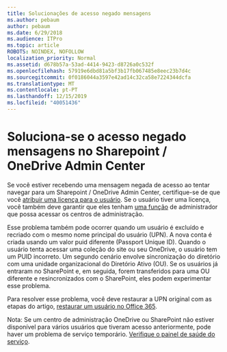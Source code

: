 ```yaml
---
title: Solucionações de acesso negado mensagens
ms.author: pebaum
author: pebaum
ms.date: 6/29/2018
ms.audience: ITPro
ms.topic: article
ROBOTS: NOINDEX, NOFOLLOW
localization_priority: Normal
ms.assetid: d678b57a-53ad-4414-9423-d8726a0c532f
ms.openlocfilehash: 57919e6dbd81a5bf3b17fb067485e8eec23b7d4c
ms.sourcegitcommit: 0f0186044a3597e42ad14c32ca58e7224344dcfa
ms.translationtype: MT
ms.contentlocale: pt-PT
ms.lasthandoff: 12/15/2019
ms.locfileid: "40051436"
---
```

# <a name="troubleshoot-access-denied-messages-in-sharepointonedrive-admin-center"></a>Soluciona-se o acesso negado mensagens no Sharepoint / OneDrive Admin Center

Se você estiver recebendo uma mensagem negada de acesso ao tentar navegar para um Sharepoint / OneDrive Admin Center, certifique-se de que você [atribuir uma licença para o usuário](https://docs.microsoft.com/office365/admin/subscriptions-and-billing/assign-licenses-to-users?view=o365-worldwide&amp;tabs=One). Se o usuário tiver uma licença, você também deve garantir que eles tenham [uma função](https://docs.microsoft.com/office365/admin/add-users/about-admin-roles?view=o365-worldwide) de administrador que possa acessar os centros de administração.

Esse problema também pode ocorrer quando um usuário é excluído e recriado com o mesmo nome principal do usuário (UPN). A nova conta é criada usando um valor puid diferente (Passport Unique ID). Quando o usuário tenta acessar uma coleção do site ou seu OneDrive, o usuário tem um PUID incorreto. Um segundo cenário envolve sincronização do diretório com uma unidade organizacional do Diretório Ativo (OU). Se os usuários já entraram no SharePoint e, em seguida, forem transferidos para uma OU diferente e resincronizados com o SharePoint, eles podem experimentar esse problema.

Para resolver esse problema, você deve restaurar a UPN original com as etapas do artigo, [restaurar um usuário no Office 365](https://docs.microsoft.com/office365/admin/add-users/restore-user?view=o365-worldwide).

Nota: Se um centro de administração OneDrive ou SharePoint não estiver disponível para vários usuários que tiveram acesso anteriormente, pode haver um problema de serviço temporário.  [Verifique o painel de saúde do serviço](https://portal.office.com/adminportal/home#/servicehealth).


